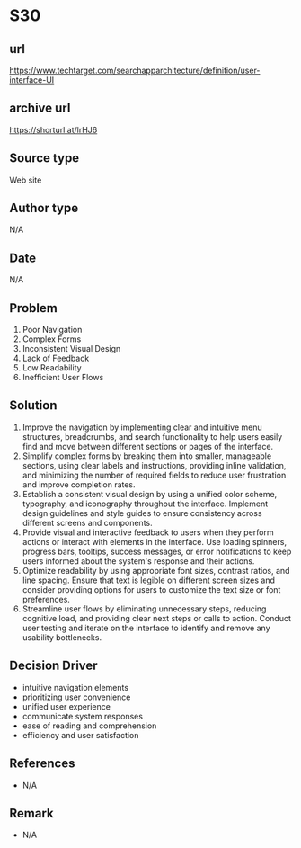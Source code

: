 # S30

## url
https://www.techtarget.com/searchapparchitecture/definition/user-interface-UI

## archive url
https://shorturl.at/lrHJ6

## Source type
Web site 

## Author type
N/A

## Date
N/A

## Problem
1. Poor Navigation
2. Complex Forms
3. Inconsistent Visual Design
4. Lack of Feedback
5. Low Readability
6. Inefficient User Flows


## Solution 
1. Improve the navigation by implementing clear and intuitive menu structures, breadcrumbs, and search functionality to help users easily find and move between different sections or pages of the interface.
2. Simplify complex forms by breaking them into smaller, manageable sections, using clear labels and instructions, providing inline validation, and minimizing the number of required fields to reduce user frustration and improve completion rates.
3. Establish a consistent visual design by using a unified color scheme, typography, and iconography throughout the interface. Implement design guidelines and style guides to ensure consistency across different screens and components.
4. Provide visual and interactive feedback to users when they perform actions or interact with elements in the interface. Use loading spinners, progress bars, tooltips, success messages, or error notifications to keep users informed about the system's response and their actions.
5. Optimize readability by using appropriate font sizes, contrast ratios, and line spacing. Ensure that text is legible on different screen sizes and consider providing options for users to customize the text size or font preferences.
6. Streamline user flows by eliminating unnecessary steps, reducing cognitive load, and providing clear next steps or calls to action. Conduct user testing and iterate on the interface to identify and remove any usability bottlenecks.


## Decision Driver
- intuitive navigation elements
- prioritizing user convenience
- unified user experience
- communicate system responses
- ease of reading and comprehension
- efficiency and user satisfaction

## References 
- N/A   

## Remark
- N/A